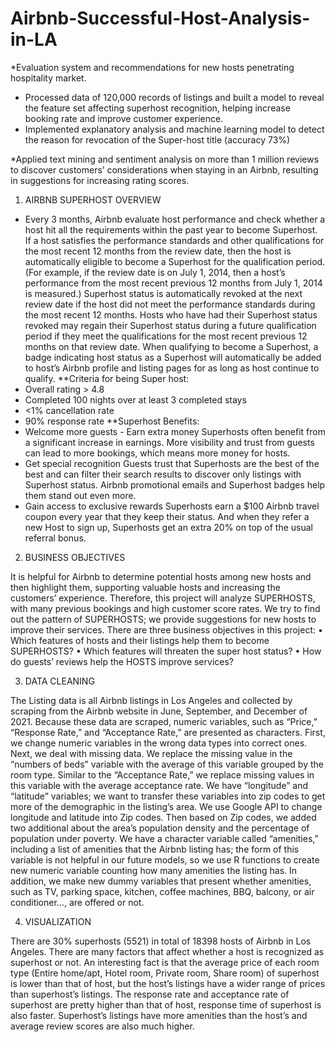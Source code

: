# Airbnb-Successful-Host-Analysis-in-LA
*Evaluation system and recommendations for new hosts penetrating hospitality market.
- Processed data of 120,000 records of listings and built a model to reveal the feature set affecting superhost recognition, helping increase booking rate and improve customer experience.
- Implemented explanatory analysis and machine learning model to detect the reason for revocation of the Super-host title (accuracy 73%)

*Applied text mining and sentiment analysis on more than 1 million reviews to discover customers’ considerations when staying in an Airbnb, resulting in suggestions for increasing rating scores.

1. AIRBNB SUPERHOST OVERVIEW

- Every 3 months, Airbnb evaluate host performance and check whether a host hit all the requirements within the past year to become Superhost. If a host satisfies the performance standards and other qualifications for the most recent 12 months from the review date, then the host is automatically eligible to become a Superhost for the qualification period. (For example, if the review date is on July 1, 2014, then a host’s performance from the most recent previous 12 months from July 1, 2014 is measured.)
Superhost status is automatically revoked at the next review date if the host did not meet the performance standards during the most recent 12 months. Hosts who have had their Superhost status revoked may regain their Superhost status during a future qualification period if they meet the qualifications for the most recent previous 12 months on that review date.
When qualifying to become a Superhost, a badge indicating host status as a Superhost will automatically be added to host’s Airbnb profile and listing pages for as long as host continue to qualify. 
**Criteria for being Super host:
- Overall rating > 4.8
- Completed 100 nights over at least 3 completed stays
- <1% cancellation rate
- 90% response rate
**Superhost Benefits:
-	Welcome more guests - Earn extra money
Superhosts often benefit from a significant increase in earnings. More visibility and trust from guests can lead to more bookings, which means more money for hosts. 
-	Get special recognition 
Guests trust that Superhosts are the best of the best and can filter their search results to discover only listings with Superhost status. Airbnb promotional emails and Superhost badges help them stand out even more.
-	Gain access to exclusive rewards
Superhosts earn a $100 Airbnb travel coupon every year that they keep their status. And when they refer a new Host to sign up, Superhosts get an extra 20% on top of the usual referral bonus.

2. BUSINESS OBJECTIVES

It is helpful for Airbnb to determine potential hosts among new hosts and then highlight them, supporting valuable hosts and increasing the customers’ experience. Therefore, this project will analyze SUPERHOSTS, with many previous bookings and high customer score rates. We try to find out the pattern of SUPERHOSTS; we provide suggestions for new hosts to improve their services. There are three business objectives in this project:
•	Which features of hosts and their listings help them to become SUPERHOSTS?
•	Which features will threaten the super host status?
•	How do guests’ reviews help the HOSTS improve services?

3. DATA CLEANING

The Listing data is all Airbnb listings in Los Angeles and collected by scraping from the Airbnb website in June, September, and December of 2021. Because these data are scraped, numeric variables, such as “Price,” “Response Rate,” and “Acceptance Rate,” are presented as characters. First, we change numeric variables in the wrong data types into correct ones.
Next, we deal with missing data. We replace the missing value in the “numbers of beds” variable with the average of this variable grouped by the room type. Similar to the “Acceptance Rate,” we replace missing values in this variable with the average acceptance rate.
We have “longitude” and “latitude” variables; we want to transfer these variables into zip codes to get more of the demographic in the listing’s area. We use Google API to change longitude and latitude into Zip codes. Then based on Zip codes, we added two additional about the area’s population density and the percentage of population under poverty.
We have a character variable called “amenities,” including a list of amenities that the Airbnb listing has; the form of this variable is not helpful in our future models, so we use R functions to create new numeric variable counting how many amenities the listing has. In addition, we make new dummy variables that present whether amenities, such as TV, parking space, kitchen, coffee machines, BBQ, balcony, or air conditioner…, are offered or not.


4.	VISUALIZATION

There are 30% superhosts (5521) in total of 18398 hosts of Airbnb in Los Angeles. There are many factors that affect whether a host is recognized as superhost or not. An interesting fact is that the average price of each room type (Entire home/apt, Hotel room, Private room, Share room) of superhost is lower than that of host, but the host’s listings have a wider range of prices than superhost’s listings. The response rate and acceptance rate of superhost are pretty higher than that of host, response time of superhost is also faster. Superhost’s listings have more amenities than the host’s and average review scores are also much higher.  




